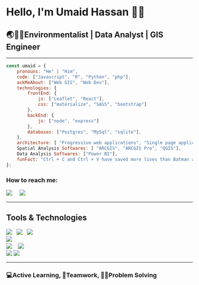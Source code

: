 <h1>Hello, I'm Umaid Hassan 🙋‍♂️</h1>
<h2>🌏👨‍💻Environmentalist | Data Analyst | GIS Engineer </h2>
<hr>

```javascript
const umaid = {
    pronouns: "He" | "Him",
    code: ["Javascript", "R", "Python", "php"],
    askMeAbout: ["Web GIS", "Web Dev"],
    technologies: {
        frontEnd: {
            js: ["Leaflet", "React"],
            css: ["materialize", "SASS", "bootstrap"]
        },
        backEnd: {
            js: ["node", "express"]
        },
        databases: ["Postgres", "MySql", "sqlite"],
    },
    architecture: [ "Progressive web applications", "Single page applications"],
    Spatial Analysis Softwares: [ "ARCGIS", "ARCGIS Pro", "QGIS"],
    Data Analysis Softwares: ["Power BI"],
    funFact: "Ctrl + C and Ctrl + V have saved more lives than Batman and Robin."
};
```

<h3>How to reach me:</h3>

<a href="https://www.linkedin.com/in/umaidhassan/"><img src="https://img.shields.io/badge/linkedin-%230077B5.svg?&style=for-the-badge&logo=linkedin&logoColor=white" /></a>&nbsp;&nbsp;&nbsp;&nbsp;
<a href="mailto:hassan.umaid@gmail.com"><img src="https://img.shields.io/badge/gmail-%23D14836.svg?&style=for-the-badge&logo=gmail&logoColor=white" /></a>&nbsp;&nbsp;&nbsp;&nbsp;
<hr>

<h2>Tools & Technologies</h2>
<p>
   <img src="https://img.shields.io/badge/javascript%20-%23F7DF1E.svg?&style=for-the-badge&logo=javascript&logoColor=white" />&nbsp;&nbsp;
   <img src="https://img.shields.io/badge/html5%20-%23e34f26.svg?&style=for-the-badge&logo=html5&logoColor=white" />&nbsp;&nbsp;
   <img src="https://img.shields.io/badge/css3%20-%231572B6.svg?&style=for-the-badge&logo=css3&logoColor=white" />&nbsp;&nbsp;
   <br>
   <img src="https://img.shields.io/badge/react%20-%2361DAFB.svg?&style=for-the-badge&logo=react&logoColor=white" />&nbsp;&nbsp;&nbsp;
   <br>
   <img src="https://img.shields.io/badge/node.js%20-%23339933.svg?&style=for-the-badge&logo=node.js&logoColor=white" />&nbsp;&nbsp;&nbsp;
   <img src="https://img.shields.io/badge/-MongoDB-black?style=flat-square&logo=mongodb&link=https://github.com/umaid-hassan">
   <br>
   <img src="https://img.shields.io/badge/-Git-black?style=flat-square&logo=git&link=https://github.com/umaid-hassan">
   <img src="https://img.shields.io/badge/-GitHub-181717?style=flat-square&logo=github&link=https://github.com/umaid-hassan">
</p> 

<hr>

<h3>💻Active Learning, 🤝Teamwork, 👨‍💻Problem Solving</h3> 

